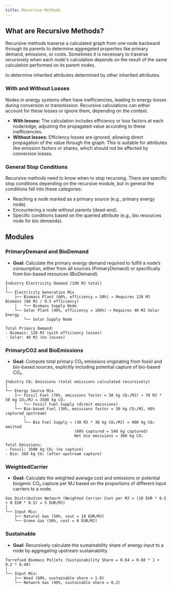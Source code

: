 ```yaml
---
title: Recursive Methods
---
```


## What are Recursive Methods?
Recursive methods traverse a calculated graph from one node backward through its parents to determine aggregated properties like primary demand, emissions, or costs. Sometimes it is necessary to traverse recursively when each node's calculation depends on the result of the same calculation performed on its parent nodes.

to determine inherited attributes determined by other inherited attributes.

### With and Without Losses
Nodes in energy systems often have inefficiencies, leading to energy losses during conversion or transmission. Recursive calculations can either account for these losses or ignore them, depending on the context.

- **With losses:** The calculation includes efficiency or loss factors at each node/edge, adjusting the propagated value according to these inefficiencies.
- **Without losses:** Efficiency losses are ignored, allowing direct propagation of the value through the graph. This is suitable for attributes like emission factors or shares, which should not be affected by conversion losses.

### General Stop Conditions
Recursive methods need to know when to stop recursing. There are specific stop conditions depending on the recursive module, but in general the conditions fall into these categories:
- Reaching a node marked as a primary source (e.g., primary energy node).
- Encountering a node without parents (dead-end).
- Specific conditions based on the queried attribute (e.g., bio resources node for bio demands).

## Modules

### PrimaryDemand and BioDemand
- **Goal:** Calculate the primary energy demand required to fulfill a node’s consumption, either from all sources (PrimaryDemand) or specifically from bio-based resources (BioDemand).

```
Industry Electricity Demand (100 MJ total)
│
└── Electricity Generation Mix
    ├── Biomass Plant (60%, efficiency = 50%) → Requires 120 MJ Biomass (60 MJ / 0.5 efficiency)
    │   └── Biomass Supply Node
    └── Solar Plant (40%, efficiency = 100%) → Requires 40 MJ Solar Energy
        └── Solar Supply Node

Total Primary Demand:
- Biomass: 120 MJ (with efficiency losses)
- Solar: 40 MJ (no losses)
```

### PrimaryCO2 and BioEmissions
- **Goal:** Compute total primary CO₂ emissions originating from fossil and bio-based sources, explicitly including potential capture of bio-based CO₂.

```
Industry CO₂ Emissions (total emissions calculated recursively)
│
└── Energy Source Mix
    ├── Fossil Fuel (70%, emissions factor = 50 kg CO₂/MJ) → 70 MJ * 50 kg CO₂/MJ = 3500 kg CO₂
    │   └── Fossil Fuel Supply (direct emissions)
    └── Bio-based Fuel (30%, emissions factor = 30 kg CO₂/MJ, 60% captured upstream)
        │
        └── Bio Fuel Supply → (30 MJ * 30 kg CO₂/MJ) = 900 kg CO₂ emitted
                              (60% captured = 540 kg captured)
                              Net bio emissions = 360 kg CO₂

Total Emissions:
- Fossil: 3500 kg CO₂ (no capture)
- Bio: 360 kg CO₂ (after upstream capture)
```

### WeightedCarrier
- **Goal:** Calculate the weighted average cost and emissions or potential biogenic CO₂ capture  per MJ based on the proportions of different input carriers to a node.
```
Gas Distribution Network (Weighted Carrier Cost per MJ = (10 EUR * 0.5 + 0 EUR * 0.5) = 5 EUR/MJ)
│
└── Input Mix:
    ├── Natural Gas (50%, cost = 10 EUR/MJ)
    └── Green Gas (50%, cost = 0 EUR/MJ)

```

### Sustainable
- **Goal:** Recursively calculate the sustainability share of energy input to a node by aggregating upstream sustainability.
```
Torrefied Biomass Pellets (Sustainability Share = 0.64 = 0.60 * 1 + 0.2 * 0.40)
│
└── Input Mix:
    ├── Wood (60%, sustainable share = 1.0)
    └── Network Gas (40%, sustainable share = 0.2)

```
